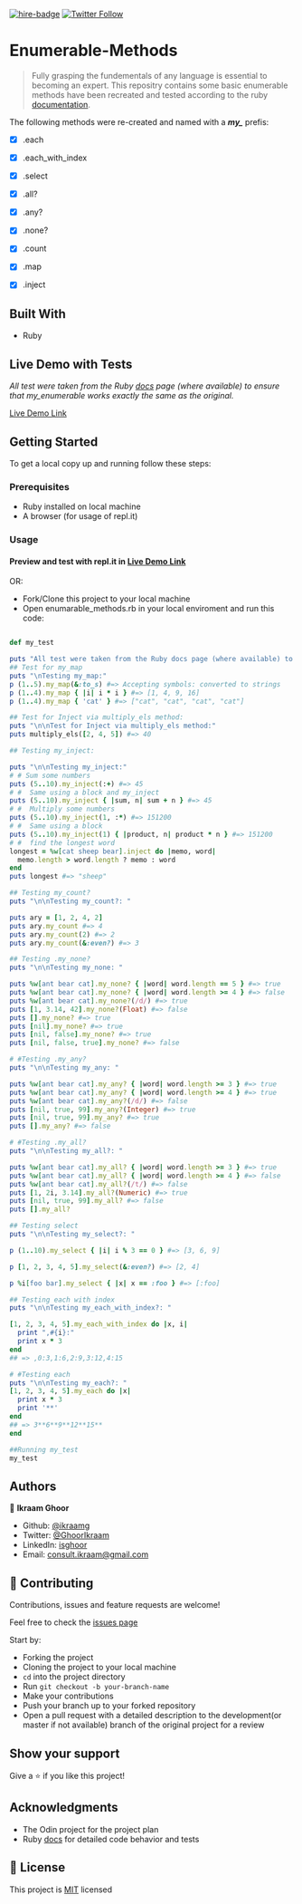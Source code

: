 [![hire-badge](https://img.shields.io/badge/Consult%20/%20Hire%20Ikraam-Click%20to%20Contact-brightgreen)](mailto:consult.ikraam@gmail.com) [![Twitter Follow](https://img.shields.io/twitter/follow/GhoorIkraam?label=Follow%20Ikraam%20on%20Twitter&style=social)](https://twitter.com/GhoorIkraam)

# Enumerable-Methods

> Fully grasping the fundementals of any language is essential to becoming an expert. This repositry contains some basic enumerable methods have been recreated and tested according to the ruby [documentation](https://ruby-doc.org/core-2.6.5/Enumerable.html).

The following methods were re-created and named with a ***my_*** prefis:

- [x] .each
- [x] .each_with_index
- [x] .select
- [x] .all?
- [x] .any?
- [x] .none?
- [x] .count
- [x] .map
- [x] .inject



## Built With

- Ruby

## Live Demo with Tests

*All test were taken from the Ruby [docs](https://ruby-doc.org/core-2.6.5/Enumerable.html) page (where available) to ensure that my_enumerable works exactly the same as the original.*

[Live Demo Link](https://repl.it/@iks007/EnumerablesTestBench)

## Getting Started

To get a local copy up and running follow these steps:

### Prerequisites

- Ruby installed on local machine
- A browser (for usage of repl.it)

### Usage

#### Preview and test with repl.it in [Live Demo Link](https://repl.it/@iks007/EnumerablesTestBench)

OR:

- Fork/Clone this project to your local machine
- Open enumarable_methods.rb in your local enviroment and run this code:

``` Ruby

def my_test

puts "All test were taken from the Ruby docs page (where available) to ensure that my_enumerable works exactly the same as the original."
## Test for my_map
puts "\nTesting my_map:"
p (1..5).my_map(&:to_s) #=> Accepting symbols: converted to strings
p (1..4).my_map { |i| i * i } #=> [1, 4, 9, 16]
p (1..4).my_map { 'cat' } #=> ["cat", "cat", "cat", "cat"]

## Test for Inject via multiply_els method:
puts "\n\nTest for Inject via multiply_els method:"
puts multiply_els([2, 4, 5]) #=> 40

## Testing my_inject:

puts "\n\nTesting my_inject:"
# # Sum some numbers
puts (5..10).my_inject(:+) #=> 45
# #  Same using a block and my_inject
puts (5..10).my_inject { |sum, n| sum + n } #=> 45
# #  Multiply some numbers
puts (5..10).my_inject(1, :*) #=> 151200
# #  Same using a block
puts (5..10).my_inject(1) { |product, n| product * n } #=> 151200
# #  find the longest word
longest = %w[cat sheep bear].inject do |memo, word|
  memo.length > word.length ? memo : word
end
puts longest #=> "sheep"

## Testing my_count?
puts "\n\nTesting my_count?: "

puts ary = [1, 2, 4, 2]
puts ary.my_count #=> 4
puts ary.my_count(2) #=> 2
puts ary.my_count(&:even?) #=> 3

## Testing .my_none?
puts "\n\nTesting my_none: "

puts %w[ant bear cat].my_none? { |word| word.length == 5 } #=> true
puts %w[ant bear cat].my_none? { |word| word.length >= 4 } #=> false
puts %w[ant bear cat].my_none?(/d/) #=> true
puts [1, 3.14, 42].my_none?(Float) #=> false
puts [].my_none? #=> true
puts [nil].my_none? #=> true
puts [nil, false].my_none? #=> true
puts [nil, false, true].my_none? #=> false

# #Testing .my_any?
puts "\n\nTesting my_any: "

puts %w[ant bear cat].my_any? { |word| word.length >= 3 } #=> true
puts %w[ant bear cat].my_any? { |word| word.length >= 4 } #=> true
puts %w[ant bear cat].my_any?(/d/) #=> false
puts [nil, true, 99].my_any?(Integer) #=> true
puts [nil, true, 99].my_any? #=> true
puts [].my_any? #=> false

# #Testing .my_all?
puts "\n\nTesting my_all?: "

puts %w[ant bear cat].my_all? { |word| word.length >= 3 } #=> true
puts %w[ant bear cat].my_all? { |word| word.length >= 4 } #=> false
puts %w[ant bear cat].my_all?(/t/) #=> false
puts [1, 2i, 3.14].my_all?(Numeric) #=> true
puts [nil, true, 99].my_all? #=> false
puts [].my_all?

## Testing select
puts "\n\nTesting my_select?: "

p (1..10).my_select { |i| i % 3 == 0 } #=> [3, 6, 9]

p [1, 2, 3, 4, 5].my_select(&:even?) #=> [2, 4]

p %i[foo bar].my_select { |x| x == :foo } #=> [:foo]

## Testing each with index
puts "\n\nTesting my_each_with_index?: "

[1, 2, 3, 4, 5].my_each_with_index do |x, i|
  print ",#{i}:"
  print x * 3
end
## => ,0:3,1:6,2:9,3:12,4:15

# #Testing each
puts "\n\nTesting my_each?: "
[1, 2, 3, 4, 5].my_each do |x|
  print x * 3
  print '**'
end
## => 3**6**9**12**15**
end

##Running my_test
my_test
```

## Authors

👤 **Ikraam Ghoor**

- Github: [@ikraamg](https://github.com/ikraamg)
- Twitter: [@GhoorIkraam](https://twitter.com/GhoorIkraam)
- LinkedIn: [isghoor](https://linkedin.com/isghoor)
- Email: [consult.ikraam@gmail.com](mailto:consult.ikraam@gmail.com)

## 🤝 Contributing

Contributions, issues and feature requests are welcome!

Feel free to check the [issues page](https://github.com/ikraamg/Enumerable-Methods/issues)

Start by:

- Forking the project
- Cloning the project to your local machine
- `cd` into the project directory
- Run `git checkout -b your-branch-name`
- Make your contributions
- Push your branch up to your forked repository
- Open a pull request with a detailed description to the development(or master if not available) branch of the original project for a review

## Show your support

Give a ⭐️ if you like this project!

## Acknowledgments

- The Odin project for the project plan
- Ruby [docs](https://ruby-doc.org/core-2.6.5/Enumerable.html) for detailed code behavior and tests

## 📝 License

This project is [MIT](LICENSE) licensed
